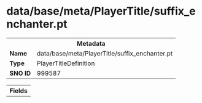 <h1>data/base/meta/PlayerTitle/suffix_enchanter.pt</h1><table><tr><th colspan="100%">Metadata</th></tr><tr><td><b>Name</b></td><td>data/base/meta/PlayerTitle/suffix_enchanter.pt</td></tr><tr><td><b>Type</b></td><td>PlayerTitleDefinition</td></tr><tr><td><b>SNO ID</b></td><td>999587</td></tr></table>

<table><tr><th colspan="100%">Fields</th></tr></table>

